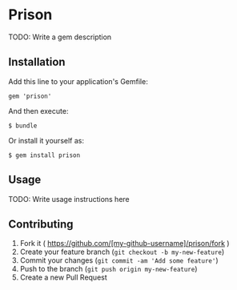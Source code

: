 # Prison

TODO: Write a gem description

## Installation

Add this line to your application's Gemfile:

    gem 'prison'

And then execute:

    $ bundle

Or install it yourself as:

    $ gem install prison

## Usage

TODO: Write usage instructions here

## Contributing

1. Fork it ( https://github.com/[my-github-username]/prison/fork )
2. Create your feature branch (`git checkout -b my-new-feature`)
3. Commit your changes (`git commit -am 'Add some feature'`)
4. Push to the branch (`git push origin my-new-feature`)
5. Create a new Pull Request
